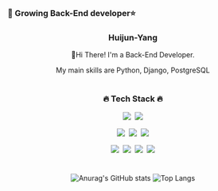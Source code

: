 ### 🌈 Growing Back-End developer⭐

<div align="center">
<h3>Huijun-Yang</h3>
<p>🙆Hi There! I'm a Back-End Developer.</p>
<p>My main skills are Python, Django, PostgreSQL</p>

#
<h3>🔥 Tech Stack 🔥</h3>
<p><img src="https://img.shields.io/badge/Python-3776AB?style=flat&logo=Python&logoColor=white"/>&nbsp;&nbsp;<img src="https://img.shields.io/badge/Django-092E20?style=flat&logo=Django&logoColor=white"/></p>

<p><img src="https://img.shields.io/badge/PostgreSQL-4169E1?style=flat&logo=PostgreSQL&logoColor=white"/>&nbsp;&nbsp;<img src="https://img.shields.io/badge/MariaDB-003545?style=flat&logo=MariaDB&logoColor=white"/>&nbsp;&nbsp;<img src="https://img.shields.io/badge/Redis-DC382D?style=flat&logo=Redis&logoColor=white"/></p>

<p><img src="https://img.shields.io/badge/Linux-FCC624?style=flat&logo=Linux&logoColor=black"/>&nbsp;&nbsp;<img src="https://img.shields.io/badge/GitHub-gray?style=flat&logo=GitHub&logoColor=black"/>&nbsp;&nbsp;<img src="https://img.shields.io/badge/Git-blue?style=flat&logo=Git&logoColor=F05032"/>&nbsp;&nbsp;<img src="https://img.shields.io/badge/Jira-green?style=flat&logo=Jira&logoColor=0052CC"/></p>
  
#
![Anurag's GitHub stats](https://github-readme-stats.vercel.app/api?username=yang11241&show_icons=true&theme=cobalt )
![Top Langs](https://github-readme-stats.vercel.app/api/top-langs/?username=yang11241&layout=compact&theme=cobalt)

</div>
